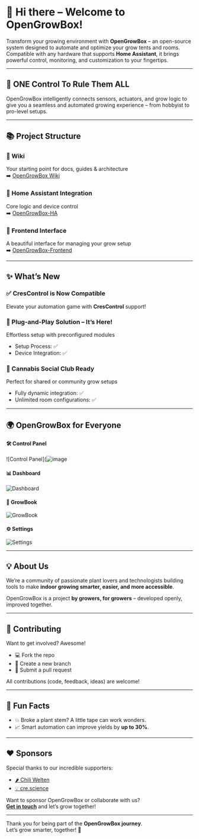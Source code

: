 # 👋 Hi there – Welcome to OpenGrowBox!

Transform your growing environment with **OpenGrowBox** – an open-source system designed to automate and optimize your grow tents and rooms.  
Compatible with any hardware that supports **Home Assistant**, it brings powerful control, monitoring, and customization to your fingertips.

---

## 🌱 ONE Control To Rule Them ALL

OpenGrowBox intelligently connects sensors, actuators, and grow logic to give you a seamless and automated growing experience – from hobbyist to pro-level setups.

---

## 📚 Project Structure

### 🧭 Wiki  
Your starting point for docs, guides & architecture  
➡️ [OpenGrowBox Wiki](https://github.com/OpenGrow-Box/OpenGrowBox/wiki)

### 🧩 Home Assistant Integration  
Core logic and device control  
➡️ [OpenGrowBox-HA](https://github.com/OpenGrow-Box/OpenGrowBox-HA)

### 🎨 Frontend Interface  
A beautiful interface for managing your grow setup  
➡️ [OpenGrowBox-Frontend](https://github.com/OpenGrow-Box/OpenGrowBox-Frontend)

---

## ✨ What’s New

### ✅ CresControl is Now Compatible  
Elevate your automation game with **CresControl** support!

### 🔌 Plug-and-Play Solution – It’s Here!
Effortless setup with preconfigured modules  
- Setup Process: ✅  
- Device Integration: ✅

### 🌿 Cannabis Social Club Ready  
Perfect for shared or community grow setups  
- Fully dynamic integration: ✅  
- Unlimited room configurations: ✅

---

## 🌍 OpenGrowBox for Everyone

#### 🛠 Control Panel  
![Control Panel](![image](https://github.com/user-attachments/assets/ea7cc87d-6b29-4aca-95ad-3c567ff4fcde)


#### 📊 Dashboard  
![Dashboard](![image](https://github.com/user-attachments/assets/b58f5ea4-83a4-4142-b371-fe0b22c6d243)
)

#### 📖 GrowBook  
![GrowBook](![image](https://github.com/user-attachments/assets/1124766a-3a92-4d81-9b72-1d83a0564ba2)
)

#### ⚙️ Settings  
![Settings](![image](https://github.com/user-attachments/assets/cfabab03-4b3e-40ef-aba4-6878ec0c6c65)
)

---

## 💡 About Us

We’re a community of passionate plant lovers and technologists building tools to make **indoor growing smarter, easier, and more accessible**.

OpenGrowBox is a project **by growers, for growers** – developed openly, improved together.

---

## 🤝 Contributing

Want to get involved? Awesome!

- 💻 Fork the repo  
- 🌿 Create a new branch  
- 🚀 Submit a pull request

All contributions (code, feedback, ideas) are welcome!

---

## 🌟 Fun Facts

- 💥 Broke a plant stem? A little tape can work wonders.
- 📈 Smart automation can improve yields by **up to 30%**.

---

## ❤️ Sponsors

Special thanks to our incredible supporters:

- [🌶 Chili Welten](https://chiliwelten.de)  
- [💡 cre.science](https://cre.science/)

Want to sponsor OpenGrowBox or collaborate with us?  
**[Get in touch](mailto:team@opengrowbox.com)** and let’s grow together!

---

Thank you for being part of the **OpenGrowBox journey**.  
Let’s grow smarter, together! 🌱
